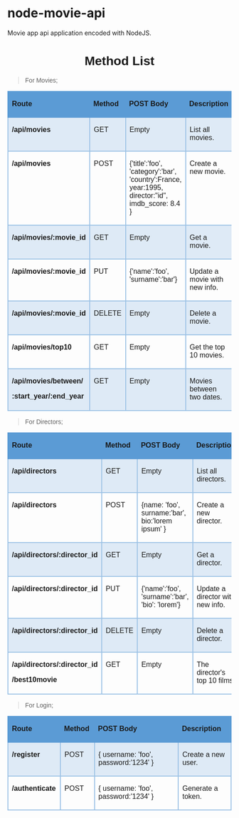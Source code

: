 # node-movie-api
Movie app api application encoded with NodeJS.

<h1 style="text-align: center;"><strong><span style="font-family: Calibri, sans-serif;">Method List</span></strong></h1>
<blockquote>
    <p><span style="font-family: Calibri, sans-serif;">For Movies;</span></p>
</blockquote>
<table cellspacing="0" class=" cke_show_border" style="border-collapse:collapse;">
    <tbody>
        <tr>
            <td style="background-color:#5b9bd5; border-bottom:2px solid #5b9bd5; border-left:2px solid #5b9bd5; border-right:none; border-top:2px solid #5b9bd5; vertical-align:top; width:209px;">
                <p><span style="font-family: Calibri, sans-serif;"><strong>Route</strong></span></p>
            </td>
            <td style="background-color:#5b9bd5; border-bottom:2px solid #5b9bd5; border-left:none; border-right:none; border-top:2px solid #5b9bd5; vertical-align:top; width:65px;">
                <p><span style="font-family: Calibri, sans-serif;"><strong>Method</strong></span></p>
            </td>
            <td style="background-color:#5b9bd5; border-bottom:2px solid #5b9bd5; border-left:none; border-right:none; border-top:2px solid #5b9bd5; vertical-align:top; width:180px;">
                <p><span style="font-family: Calibri, sans-serif;"><strong>POST Body</strong></span></p>
            </td>
            <td style="background-color:#5b9bd5; border-bottom:2px solid #5b9bd5; border-left:none; border-right:2px solid #5b9bd5; border-top:2px solid #5b9bd5; vertical-align:top; width:151px;">
                <p><span style="font-family: Calibri, sans-serif;"><strong>Description</strong></span></p>
            </td>
        </tr>
        <tr>
            <td style="background-color:#deeaf6; border-bottom:2px solid #9cc2e5; border-left:2px solid #9cc2e5; border-right:2px solid #9cc2e5; border-top:none; vertical-align:top; width:209px;">
                <p><span style="font-family: Calibri, sans-serif;"><strong>/api/movies</strong></span></p>
            </td>
            <td style="background-color:#deeaf6; border-bottom:2px solid #9cc2e5; border-left:none; border-right:2px solid #9cc2e5; border-top:none; vertical-align:top; width:65px;">
                <p><span style="font-family: Calibri, sans-serif;">GET</span></p>
            </td>
            <td style="background-color:#deeaf6; border-bottom:2px solid #9cc2e5; border-left:none; border-right:2px solid #9cc2e5; border-top:none; vertical-align:top; width:180px;">
                <p><span style="font-family: Calibri, sans-serif;">Empty</span></p>
            </td>
            <td style="background-color:#deeaf6; border-bottom:2px solid #9cc2e5; border-left:none; border-right:2px solid #9cc2e5; border-top:none; vertical-align:top; width:151px;">
                <p><span style="font-family: Calibri, sans-serif;">List all movies.</span></p>
            </td>
        </tr>
        <tr>
            <td style="border-bottom:2px solid #9cc2e5; border-left:2px solid #9cc2e5; border-right:2px solid #9cc2e5; border-top:none; vertical-align:top; width:209px;">
                <p><span style="font-family: Calibri, sans-serif;"><strong>/api/movies</strong></span></p>
            </td>
            <td style="border-bottom:2px solid #9cc2e5; border-left:none; border-right:2px solid #9cc2e5; border-top:none; vertical-align:top; width:65px;">
                <p><span style="font-family: Calibri, sans-serif;">POST</span></p>
            </td>
            <td style="border-bottom:2px solid #9cc2e5; border-left:none; border-right:2px solid #9cc2e5; border-top:none; vertical-align:top; width:180px;">
                <p><span style="font-family: Calibri, sans-serif;">{&apos;title&apos;:&apos;foo&apos;, &apos;category&apos;:&apos;bar&apos;, &apos;country&apos;:France, year:1995, director:&quot;id&quot;, imdb_score: 8.4 }</span></p>
            </td>
            <td style="border-bottom:2px solid #9cc2e5; border-left:none; border-right:2px solid #9cc2e5; border-top:none; vertical-align:top; width:151px;">
                <p><span style="font-family: Calibri, sans-serif;">Create a new movie.</span></p>
            </td>
        </tr>
        <tr>
            <td style="background-color:#deeaf6; border-bottom:2px solid #9cc2e5; border-left:2px solid #9cc2e5; border-right:2px solid #9cc2e5; border-top:none; vertical-align:top; width:209px;">
                <p><span style="font-family: Calibri, sans-serif;"><strong>/api/movies/:movie_id</strong></span></p>
            </td>
            <td style="background-color:#deeaf6; border-bottom:2px solid #9cc2e5; border-left:none; border-right:2px solid #9cc2e5; border-top:none; vertical-align:top; width:65px;">
                <p><span style="font-family: Calibri, sans-serif;">GET</span></p>
            </td>
            <td style="background-color:#deeaf6; border-bottom:2px solid #9cc2e5; border-left:none; border-right:2px solid #9cc2e5; border-top:none; vertical-align:top; width:180px;">
                <p><span style="font-family: Calibri, sans-serif;">Empty</span></p>
            </td>
            <td style="background-color:#deeaf6; border-bottom:2px solid #9cc2e5; border-left:none; border-right:2px solid #9cc2e5; border-top:none; vertical-align:top; width:151px;">
                <p><span style="font-family: Calibri, sans-serif;">Get a movie.</span></p>
            </td>
        </tr>
        <tr>
            <td style="border-bottom:2px solid #9cc2e5; border-left:2px solid #9cc2e5; border-right:2px solid #9cc2e5; border-top:none; vertical-align:top; width:209px;">
                <p><span style="font-family: Calibri, sans-serif;"><strong>/api/movies/:movie_id</strong></span></p>
            </td>
            <td style="border-bottom:2px solid #9cc2e5; border-left:none; border-right:2px solid #9cc2e5; border-top:none; vertical-align:top; width:65px;">
                <p><span style="font-family: Calibri, sans-serif;">PUT</span></p>
            </td>
            <td style="border-bottom:2px solid #9cc2e5; border-left:none; border-right:2px solid #9cc2e5; border-top:none; vertical-align:top; width:180px;">
                <p><span style="font-family: Calibri, sans-serif;">{&apos;name&apos;:&apos;foo&apos;, &apos;surname&apos;:&apos;bar&apos;}</span></p>
            </td>
            <td style="border-bottom:2px solid #9cc2e5; border-left:none; border-right:2px solid #9cc2e5; border-top:none; vertical-align:top; width:151px;">
                <p><span style="font-family: Calibri, sans-serif;">Update a movie with new info.</span></p>
            </td>
        </tr>
        <tr>
            <td style="background-color:#deeaf6; border-bottom:2px solid #9cc2e5; border-left:2px solid #9cc2e5; border-right:2px solid #9cc2e5; border-top:none; vertical-align:top; width:209px;">
                <p><span style="font-family: Calibri, sans-serif;"><strong>/api/movies/:movie_id</strong></span></p>
            </td>
            <td style="background-color:#deeaf6; border-bottom:2px solid #9cc2e5; border-left:none; border-right:2px solid #9cc2e5; border-top:none; vertical-align:top; width:65px;">
                <p><span style="font-family: Calibri, sans-serif;">DELETE</span></p>
            </td>
            <td style="background-color:#deeaf6; border-bottom:2px solid #9cc2e5; border-left:none; border-right:2px solid #9cc2e5; border-top:none; vertical-align:top; width:180px;">
                <p><span style="font-family: Calibri, sans-serif;">Empty</span></p>
            </td>
            <td style="background-color:#deeaf6; border-bottom:2px solid #9cc2e5; border-left:none; border-right:2px solid #9cc2e5; border-top:none; vertical-align:top; width:151px;">
                <p><span style="font-family: Calibri, sans-serif;">Delete a movie.</span></p>
            </td>
        </tr>
        <tr>
            <td style="border-bottom:2px solid #9cc2e5; border-left:2px solid #9cc2e5; border-right:2px solid #9cc2e5; border-top:none; vertical-align:top; width:209px;">
                <p><span style="font-family: Calibri, sans-serif;"><strong>/api/movies/top10</strong></span></p>
            </td>
            <td style="border-bottom:2px solid #9cc2e5; border-left:none; border-right:2px solid #9cc2e5; border-top:none; vertical-align:top; width:65px;">
                <p><span style="font-family: Calibri, sans-serif;">GET</span></p>
            </td>
            <td style="border-bottom:2px solid #9cc2e5; border-left:none; border-right:2px solid #9cc2e5; border-top:none; vertical-align:top; width:180px;">
                <p><span style="font-family: Calibri, sans-serif;">Empty</span></p>
            </td>
            <td style="border-bottom:2px solid #9cc2e5; border-left:none; border-right:2px solid #9cc2e5; border-top:none; vertical-align:top; width:151px;">
                <p><span style="font-family: Calibri, sans-serif;">Get the top 10 movies.</span></p>
            </td>
        </tr>
        <tr>
            <td style="background-color:#deeaf6; border-bottom:2px solid #9cc2e5; border-left:2px solid #9cc2e5; border-right:2px solid #9cc2e5; border-top:none; vertical-align:top; width:209px;">
                <p><span style="font-family: Calibri, sans-serif;"><strong>/api/movies/between/</strong></span></p>
                <p><span style="font-family: Calibri, sans-serif;"><strong>:start_year/:end_year</strong></span></p>
            </td>
            <td style="background-color:#deeaf6; border-bottom:2px solid #9cc2e5; border-left:none; border-right:2px solid #9cc2e5; border-top:none; vertical-align:top; width:65px;">
                <p><span style="font-family: Calibri, sans-serif;">GET</span></p>
            </td>
            <td style="background-color:#deeaf6; border-bottom:2px solid #9cc2e5; border-left:none; border-right:2px solid #9cc2e5; border-top:none; vertical-align:top; width:180px;">
                <p><span style="font-family: Calibri, sans-serif;">Empty</span></p>
            </td>
            <td style="background-color:#deeaf6; border-bottom:2px solid #9cc2e5; border-left:none; border-right:2px solid #9cc2e5; border-top:none; vertical-align:top; width:151px;">
                <p><span style="font-family: Calibri, sans-serif;">Movies between two dates.</span></p>
            </td>
        </tr>
    </tbody>
</table>
<blockquote>
    <p><span style="font-family: Calibri, sans-serif;">For Directors;</span></p>
</blockquote>
<table cellspacing="0" class=" cke_show_border" style="border-collapse:collapse;">
    <tbody>
        <tr>
            <td style="background-color:#5b9bd5; border-bottom:2px solid #5b9bd5; border-left:2px solid #5b9bd5; border-right:none; border-top:2px solid #5b9bd5; vertical-align:top; width:179px;">
                <p><span style="font-family: Calibri, sans-serif;"><strong>Route</strong></span></p>
            </td>
            <td style="background-color:#5b9bd5; border-bottom:2px solid #5b9bd5; border-left:none; border-right:none; border-top:2px solid #5b9bd5; vertical-align:top; width:66px;">
                <p><span style="font-family: Calibri, sans-serif;"><strong>Method</strong></span></p>
            </td>
            <td style="background-color:#5b9bd5; border-bottom:2px solid #5b9bd5; border-left:none; border-right:none; border-top:2px solid #5b9bd5; vertical-align:top; width:217px;">
                <p><span style="font-family: Calibri, sans-serif;"><strong>POST Body</strong></span></p>
            </td>
            <td style="background-color:#5b9bd5; border-bottom:2px solid #5b9bd5; border-left:none; border-right:2px solid #5b9bd5; border-top:2px solid #5b9bd5; vertical-align:top; width:141px;">
                <p><span style="font-family: Calibri, sans-serif;"><strong>Description</strong></span></p>
            </td>
        </tr>
        <tr>
            <td style="background-color:#deeaf6; border-bottom:2px solid #9cc2e5; border-left:2px solid #9cc2e5; border-right:2px solid #9cc2e5; border-top:none; vertical-align:top; width:179px;">
                <p><span style="font-family: Calibri, sans-serif;"><strong>/api/directors</strong></span></p>
            </td>
            <td style="background-color:#deeaf6; border-bottom:2px solid #9cc2e5; border-left:none; border-right:2px solid #9cc2e5; border-top:none; vertical-align:top; width:66px;">
                <p><span style="font-family: Calibri, sans-serif;">GET</span></p>
            </td>
            <td style="background-color:#deeaf6; border-bottom:2px solid #9cc2e5; border-left:none; border-right:2px solid #9cc2e5; border-top:none; vertical-align:top; width:217px;">
                <p><span style="font-family: Calibri, sans-serif;">Empty</span></p>
            </td>
            <td style="background-color:#deeaf6; border-bottom:2px solid #9cc2e5; border-left:none; border-right:2px solid #9cc2e5; border-top:none; vertical-align:top; width:141px;">
                <p><span style="font-family: Calibri, sans-serif;">List all directors.</span></p>
            </td>
        </tr>
        <tr>
            <td style="border-bottom:2px solid #9cc2e5; border-left:2px solid #9cc2e5; border-right:2px solid #9cc2e5; border-top:none; vertical-align:top; width:179px;">
                <p><span style="font-family: Calibri, sans-serif;"><strong>/api/directors</strong></span></p>
            </td>
            <td style="border-bottom:2px solid #9cc2e5; border-left:none; border-right:2px solid #9cc2e5; border-top:none; vertical-align:top; width:66px;">
                <p><span style="font-family: Calibri, sans-serif;">POST</span></p>
            </td>
            <td style="border-bottom:2px solid #9cc2e5; border-left:none; border-right:2px solid #9cc2e5; border-top:none; vertical-align:top; width:217px;">
                <p><span style="font-family: Calibri, sans-serif;">{name: &apos;foo&apos;, surname:&apos;bar&apos;, bio:&apos;lorem ipsum&apos; }</span></p>
            </td>
            <td style="border-bottom:2px solid #9cc2e5; border-left:none; border-right:2px solid #9cc2e5; border-top:none; vertical-align:top; width:141px;">
                <p><span style="font-family: Calibri, sans-serif;">Create a new director.</span></p>
            </td>
        </tr>
        <tr>
            <td style="background-color:#deeaf6; border-bottom:2px solid #9cc2e5; border-left:2px solid #9cc2e5; border-right:2px solid #9cc2e5; border-top:none; vertical-align:top; width:179px;">
                <p><span style="font-family: Calibri, sans-serif;"><strong>/api/directors/:director_id</strong></span></p>
            </td>
            <td style="background-color:#deeaf6; border-bottom:2px solid #9cc2e5; border-left:none; border-right:2px solid #9cc2e5; border-top:none; vertical-align:top; width:66px;">
                <p><span style="font-family: Calibri, sans-serif;">GET</span></p>
            </td>
            <td style="background-color:#deeaf6; border-bottom:2px solid #9cc2e5; border-left:none; border-right:2px solid #9cc2e5; border-top:none; vertical-align:top; width:217px;">
                <p><span style="font-family: Calibri, sans-serif;">Empty</span></p>
            </td>
            <td style="background-color:#deeaf6; border-bottom:2px solid #9cc2e5; border-left:none; border-right:2px solid #9cc2e5; border-top:none; vertical-align:top; width:141px;">
                <p><span style="font-family: Calibri, sans-serif;">Get a director.</span></p>
            </td>
        </tr>
        <tr>
            <td style="border-bottom:2px solid #9cc2e5; border-left:2px solid #9cc2e5; border-right:2px solid #9cc2e5; border-top:none; vertical-align:top; width:179px;">
                <p><span style="font-family: Calibri, sans-serif;"><strong>/api/directors/:director_id</strong></span></p>
            </td>
            <td style="border-bottom:2px solid #9cc2e5; border-left:none; border-right:2px solid #9cc2e5; border-top:none; vertical-align:top; width:66px;">
                <p><span style="font-family: Calibri, sans-serif;">PUT</span></p>
            </td>
            <td style="border-bottom:2px solid #9cc2e5; border-left:none; border-right:2px solid #9cc2e5; border-top:none; vertical-align:top; width:217px;">
                <p><span style="font-family: Calibri, sans-serif;">{&apos;name&apos;:&apos;foo&apos;, &apos;surname&apos;:&apos;bar&apos;, &apos;bio&apos;: &apos;lorem&apos;}</span></p>
            </td>
            <td style="border-bottom:2px solid #9cc2e5; border-left:none; border-right:2px solid #9cc2e5; border-top:none; vertical-align:top; width:141px;">
                <p><span style="font-family: Calibri, sans-serif;">Update a director with new info.</span></p>
            </td>
        </tr>
        <tr>
            <td style="background-color:#deeaf6; border-bottom:2px solid #9cc2e5; border-left:2px solid #9cc2e5; border-right:2px solid #9cc2e5; border-top:none; vertical-align:top; width:179px;">
                <p><span style="font-family: Calibri, sans-serif;"><strong>/api/directors/:director_id</strong></span></p>
            </td>
            <td style="background-color:#deeaf6; border-bottom:2px solid #9cc2e5; border-left:none; border-right:2px solid #9cc2e5; border-top:none; vertical-align:top; width:66px;">
                <p><span style="font-family: Calibri, sans-serif;">DELETE</span></p>
            </td>
            <td style="background-color:#deeaf6; border-bottom:2px solid #9cc2e5; border-left:none; border-right:2px solid #9cc2e5; border-top:none; vertical-align:top; width:217px;">
                <p><span style="font-family: Calibri, sans-serif;">Empty</span></p>
            </td>
            <td style="background-color:#deeaf6; border-bottom:2px solid #9cc2e5; border-left:none; border-right:2px solid #9cc2e5; border-top:none; vertical-align:top; width:141px;">
                <p><span style="font-family: Calibri, sans-serif;">Delete a director.</span></p>
            </td>
        </tr>
        <tr>
            <td style="border-bottom:2px solid #9cc2e5; border-left:2px solid #9cc2e5; border-right:2px solid #9cc2e5; border-top:none; vertical-align:top; width:179px;">
                <p><span style="font-family: Calibri, sans-serif;"><strong>/api/directors/:director_id</strong></span></p>
                <p><span style="font-family: Calibri, sans-serif;"><strong>/best10movie</strong></span></p>
            </td>
            <td style="border-bottom:2px solid #9cc2e5; border-left:none; border-right:2px solid #9cc2e5; border-top:none; vertical-align:top; width:66px;">
                <p><span style="font-family: Calibri, sans-serif;">GET</span></p>
            </td>
            <td style="border-bottom:2px solid #9cc2e5; border-left:none; border-right:2px solid #9cc2e5; border-top:none; vertical-align:top; width:217px;">
                <p><span style="font-family: Calibri, sans-serif;">Empty</span></p>
            </td>
            <td style="border-bottom:2px solid #9cc2e5; border-left:none; border-right:2px solid #9cc2e5; border-top:none; vertical-align:top; width:141px;">
                <p><span style="font-family: Calibri, sans-serif;">The director&apos;s top 10 films.</span></p>
            </td>
        </tr>
    </tbody>
</table>
<blockquote>
    <p><span style="font-family: Calibri, sans-serif;">For Login;</span></p>
</blockquote>
<table cellspacing="0" class=" cke_show_border" style="border-collapse:collapse;">
    <tbody>
        <tr>
            <td style="background-color:#5b9bd5; border-bottom:2px solid #5b9bd5; border-left:2px solid #5b9bd5; border-right:none; border-top:2px solid #5b9bd5; vertical-align:top; width:104px;">
                <p><span style="font-family: Calibri, sans-serif;"><strong>Route</strong></span></p>
            </td>
            <td style="background-color:#5b9bd5; border-bottom:2px solid #5b9bd5; border-left:none; border-right:none; border-top:2px solid #5b9bd5; vertical-align:top; width:66px;">
                <p><span style="font-family: Calibri, sans-serif;"><strong>Method</strong></span></p>
            </td>
            <td style="background-color:#5b9bd5; border-bottom:2px solid #5b9bd5; border-left:none; border-right:none; border-top:2px solid #5b9bd5; vertical-align:top; width:302px;">
                <p><span style="font-family: Calibri, sans-serif;"><strong>POST Body</strong></span></p>
            </td>
            <td style="background-color:#5b9bd5; border-bottom:2px solid #5b9bd5; border-left:none; border-right:2px solid #5b9bd5; border-top:2px solid #5b9bd5; vertical-align:top; width:132px;">
                <p><span style="font-family: Calibri, sans-serif;"><strong>Description</strong></span></p>
            </td>
        </tr>
        <tr>
            <td style="background-color:#deeaf6; border-bottom:2px solid #9cc2e5; border-left:2px solid #9cc2e5; border-right:2px solid #9cc2e5; border-top:none; vertical-align:top; width:104px;">
                <p><span style="font-family: Calibri, sans-serif;"><strong>/register</strong></span></p>
            </td>
            <td style="background-color:#deeaf6; border-bottom:2px solid #9cc2e5; border-left:none; border-right:2px solid #9cc2e5; border-top:none; vertical-align:top; width:66px;">
                <p><span style="font-family: Calibri, sans-serif;">POST</span></p>
            </td>
            <td style="background-color:#deeaf6; border-bottom:2px solid #9cc2e5; border-left:none; border-right:2px solid #9cc2e5; border-top:none; vertical-align:top; width:302px;">
                <p><span style="font-family: Calibri, sans-serif;">{ username: &apos;foo&apos;, password:&apos;1234&apos; }</span></p>
            </td>
            <td style="background-color:#deeaf6; border-bottom:2px solid #9cc2e5; border-left:none; border-right:2px solid #9cc2e5; border-top:none; vertical-align:top; width:132px;">
                <p><span style="font-family: Calibri, sans-serif;">Create a new user.</span></p>
            </td>
        </tr>
        <tr>
            <td style="border-bottom:2px solid #9cc2e5; border-left:2px solid #9cc2e5; border-right:2px solid #9cc2e5; border-top:none; vertical-align:top; width:104px;">
                <p><span style="font-family: Calibri, sans-serif;"><strong>/authenticate</strong></span></p>
            </td>
            <td style="border-bottom:2px solid #9cc2e5; border-left:none; border-right:2px solid #9cc2e5; border-top:none; vertical-align:top; width:66px;">
                <p><span style="font-family: Calibri, sans-serif;">POST</span></p>
            </td>
            <td style="border-bottom:2px solid #9cc2e5; border-left:none; border-right:2px solid #9cc2e5; border-top:none; vertical-align:top; width:302px;">
                <p><span style="font-family: Calibri, sans-serif;">{ username: &apos;foo&apos;, password:&apos;1234&apos; }</span></p>
            </td>
            <td style="border-bottom:2px solid #9cc2e5; border-left:none; border-right:2px solid #9cc2e5; border-top:none; vertical-align:top; width:132px;">
                <p><span style="font-family: Calibri, sans-serif;">Generate a token.</span></p>
            </td>
        </tr>
    </tbody>
</table>
